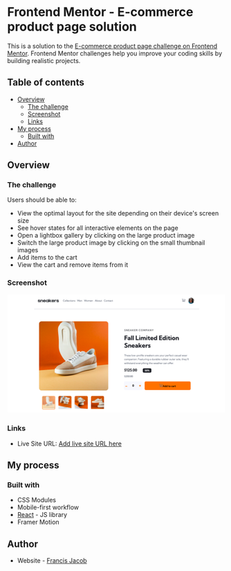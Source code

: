 # Frontend Mentor - E-commerce product page solution

This is a solution to the [E-commerce product page challenge on Frontend Mentor](https://www.frontendmentor.io/challenges/ecommerce-product-page-UPsZ9MJp6). Frontend Mentor challenges help you improve your coding skills by building realistic projects.

## Table of contents

- [Overview](#overview)
  - [The challenge](#the-challenge)
  - [Screenshot](#screenshot)
  - [Links](#links)
- [My process](#my-process)
  - [Built with](#built-with)
- [Author](#author)

## Overview

### The challenge

Users should be able to:

- View the optimal layout for the site depending on their device's screen size
- See hover states for all interactive elements on the page
- Open a lightbox gallery by clicking on the large product image
- Switch the large product image by clicking on the small thumbnail images
- Add items to the cart
- View the cart and remove items from it

### Screenshot

![](public/screenshot_1.png)

### Links

- Live Site URL: [Add live site URL here](https://product-page-frontend.netlify.app)

## My process

### Built with

- CSS Modules
- Mobile-first workflow
- [React](https://reactjs.org/) - JS library
- Framer Motion

## Author

- Website - [Francis Jacob](https://github.com/Jacbfrancis)
